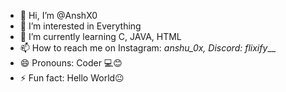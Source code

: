 - 👋 Hi, I’m @AnshX0
- 👀 I’m interested in Everything
- 🌱 I’m currently learning C, JAVA, HTML
- 📫 How to reach me on Instagram: _anshu_0x, Discord: flixify___
- 😄 Pronouns: Coder 💻😊
- ⚡ Fun fact: Hello World😐

<!---
AnshX0/AnshX0 is a ✨ special ✨ repository because its `README.md` (this file) appears on your GitHub profile.
You can click the Preview link to take a look at your changes.
--->
